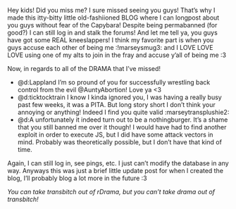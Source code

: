 Hey kids! Did you miss me? I sure missed seeing you guys! That’s why I made this itty-bitty little old-fashiioned BLOG where I can longpost about you guys without fear of the Capybara! Despite being permabanned (for good?) I can still log in and stalk the forums! And let me tell ya, you guys have got some REAL kneeslappers! I think my favorite part is when you guys accuse each other of being me :!marseysmug3: and I LOVE LOVE LOVE using one of my alts to join in the fray and accuse y’all of being me :3

Now, in regards to all of the DRAMA that I’ve missed!
- @d:Lappland I’m so pround of you for successfully wrestling back control from the evil @AuntyAbortion! Love ya <3
- @d:ticktocktrain I know I kinda ignored you, I was having a really busy past few weeks, it was a PITA. But long story short I don’t think your annoying or anything! Indeed I find you quite valid :marseytransplushie2:
- @d:A unfortunately it indeed turn out to be a nothingburger. It’s a shame that you still banned me over it though! I would have had to find another exploit in order to execute JS, but I did have some attack vectors in mind. Probably was theoretically possible, but I don’t have that kind of time.

Again, I can still log in, see pings, etc. I just can’t modify the database in any way. Anyways this was just a brief little update post for when I created the blog, I’ll probably blog a lot more in the future :3

*You can take transbitch out of rDrama, but you can’t take drama out of transbitch!*